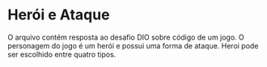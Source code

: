 # Herói e Ataque

O arquivo contém resposta ao desafio DIO sobre código de um jogo. O personagem do jogo é um herói e possui uma forma de ataque. Heroi pode ser escolhido entre quatro tipos.
